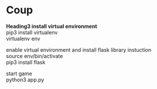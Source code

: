 # Coup
**Heading3 install virtual environment**<br />
pip3 install virtualenv<br />
virtualenv env<br />

enable virtual environment and install flask library instuction<br />
source env/bin/activate<br />
pip3 install flask<br />

start game<br />
python3 app.py<br />